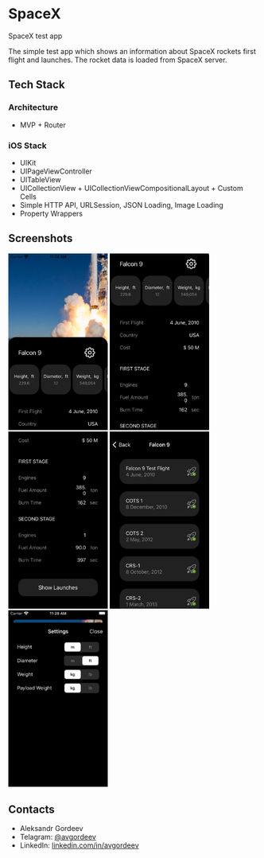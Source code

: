 # SpaceX
SpaceX test app 

The simple test app which shows an information about SpaceX rockets first flight and launches.
The rocket data is loaded from SpaceX server. 

## Tech Stack

### Architecture
- MVP + Router

### iOS Stack
- UIKit
- UIPageViewController
- UITableView 
- UICollectionView + UICollectionViewCompositionalLayout + Custom Cells
- Simple HTTP API, URLSession, JSON Loading, Image Loading
- Property Wrappers

## Screenshots

<div>
<img src="/Screenshots/1.png" alt="Rocket 1" width="200"/>
<img src="/Screenshots/2.png" alt="Rocket 2" width="200"/>
<img src="/Screenshots/3.png" alt="Rocket 3" width="200"/>
<img src="/Screenshots/4.png" alt="Launches" width="200"/>
<img src="/Screenshots/5.png" alt="Settings" width="200"/>
</div>

## Contacts

- Aleksandr Gordeev
- Telagram: [@avgordeev](t.me/avgordeev) 
- LinkedIn: [linkedin.com/in/avgordeev](https://www.linkedin.com/in/avgordeev/)
